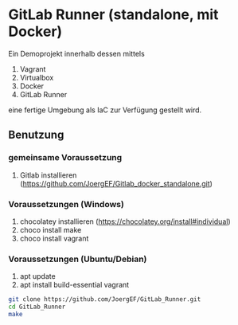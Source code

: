 # GitLab Runner (standalone, mit Docker)

Ein Demoprojekt innerhalb dessen mittels

  1. Vagrant
  2. Virtualbox
  3. Docker
  4. GitLab Runner
  
eine fertige Umgebung als IaC zur Verfügung gestellt wird.

## Benutzung

### gemeinsame Voraussetzung

  1. Gitlab installieren (https://github.com/JoergEF/Gitlab_docker_standalone.git)

### Voraussetzungen (Windows)

  1. chocolatey installieren (https://chocolatey.org/install#individual)
  2. choco install make
  3. choco install vagrant

### Voraussetzungen (Ubuntu/Debian)

  1. apt update
  2. apt install build-essential vagrant

```bash
git clone https://github.com/JoergEF/GitLab_Runner.git
cd GitLab_Runner
make
```


